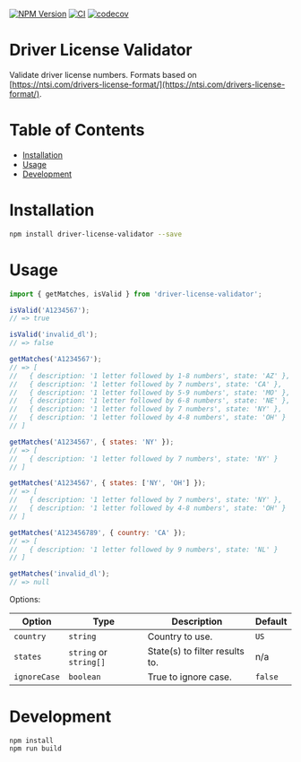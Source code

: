 [![NPM Version](https://badge.fury.io/js/driver-license-validator.svg)](https://badge.fury.io/js/driver-license-validator)
[![CI](https://github.com/justinlettau/driver-license-validator/workflows/CI/badge.svg)](https://github.com/justinlettau/driver-license-validator/actions)
[![codecov](https://codecov.io/gh/justinlettau/driver-license-validator/branch/master/graph/badge.svg)](https://codecov.io/gh/justinlettau/driver-license-validator)

# Driver License Validator

Validate driver license numbers.
Formats based on [https://ntsi.com/drivers-license-format/](https://ntsi.com/drivers-license-format/).

# Table of Contents

- [Installation](#installation)
- [Usage](#usage)
- [Development](#development)

# Installation

```bash
npm install driver-license-validator --save
```

# Usage

```js
import { getMatches, isValid } from 'driver-license-validator';

isValid('A1234567');
// => true

isValid('invalid_dl');
// => false

getMatches('A1234567');
// => [
//   { description: '1 letter followed by 1-8 numbers', state: 'AZ' },
//   { description: '1 letter followed by 7 numbers', state: 'CA' },
//   { description: '1 letter followed by 5-9 numbers', state: 'MO' },
//   { description: '1 letter followed by 6-8 numbers', state: 'NE' },
//   { description: '1 letter followed by 7 numbers', state: 'NY' },
//   { description: '1 letter followed by 4-8 numbers', state: 'OH' }
// ]

getMatches('A1234567', { states: 'NY' });
// => [
//   { description: '1 letter followed by 7 numbers', state: 'NY' }
// ]

getMatches('A1234567', { states: ['NY', 'OH'] });
// => [
//   { description: '1 letter followed by 7 numbers', state: 'NY' },
//   { description: '1 letter followed by 4-8 numbers', state: 'OH' }
// ]

getMatches('A123456789', { country: 'CA' });
// => [
//   { description: '1 letter followed by 9 numbers', state: 'NL' }
// ]

getMatches('invalid_dl');
// => null
```

Options:

| Option       | Type                   | Description                    | Default |
| ------------ | ---------------------- | ------------------------------ | ------- |
| `country`    | `string`               | Country to use.                | `US`    |
| `states`     | `string` or `string[]` | State(s) to filter results to. | n/a     |
| `ignoreCase` | `boolean`              | True to ignore case.           | `false` |

# Development

```
npm install
npm run build
```
